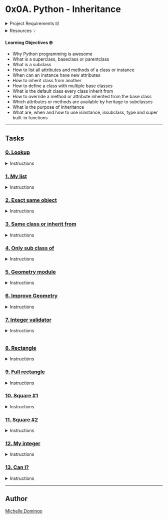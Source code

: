 # 0x0A. Python - Inheritance

<details><summary>Project Requirements ☑️</summary>
...
</details>

<details><summary>Resources 💡</summary>
...
</details>

#### Learning Objectives 🤓

* Why Python programming is awesome
* What is a superclass, baseclass or parentclass
* What is a subclass
* How to list all attributes and methods of a class or instance
* When can an instance have new attributes
* How to inherit class from another
* How to define a class with multiple base classes 
* What is the default class every class inherit from
* How to override a method or attribute inherited from the base class
* Which attributes or methods are available by heritage to subclasses
* What is the purpose of inheritance
* What are, when and how to use isinstance, issubclass, type and super built-in functions

---
## Tasks

### [0. Lookup](./0-lookup.py)
<details><summary>Instructions</summary>

* Write a function that returns the list of available attributes and methods of an object:
```

```
</details>

### [1. My list](./1-my_list.py)
<details><summary>Instructions</summary>

* Write a class MyList that inherits from list:
```

```
</details>

### [2. Exact same object](./2-is_same_class.py)
<details><summary>Instructions</summary>

* Write a function that returns True if the object is exactly an instance of the specified class ; otherwise False.
```

```
</details>

### [3. Same class or inherit from](./3-is_kind_of_class.py)
<details><summary>Instructions</summary>

* Write a function that returns True if the object is an instance of, or if the object is an instance of a class that inherited from, the specified class ; otherwise False.
```

```
</details>

### [4. Only sub class of](./4-inherits_from.py)
<details><summary>Instructions</summary>

* Write a function that returns True if the object is an instance of a class that inherited (directly or indirectly) from the specified class ; otherwise False.
```

```
</details>

### [5. Geometry module](./5-base_geometry.py)
<details><summary>Instructions</summary>

* Write an empty class BaseGeometry.
```

```
</details>

### [6. Improve Geometry](./6-base_geometry.py)
<details><summary>Instructions</summary>

* Write a class BaseGeometry (based on 5-base_geometry.py).
```

```
</details>

### [7. Integer validator](./7-base_geometry.py)
<details><summary>Instructions</summary>

* Write a class BaseGeometry (based on 6-b</details>
```

```
</details>

### [8. Rectangle](./8-rectangle.py)
<details><summary>Instructions</summary>

* Write a class Rectangle that inherits from BaseGeometry (7-base_geometry.py).
```

```
</details>

### [9. Full rectangle](./9-rectangle.py)
<details><summary>Instructions</summary>

* Write a class Rectangle that inherits from BaseGeometry (7-base_geometry.py).
(task based on 8-rectangle.py)
```

```
</details>

### [10. Square #1](./10-square.py)
<details><summary>Instructions</summary>

* Write a class Square that inherits from Rectangle (9-rectangle.py):
```

```
</details>

### [11. Square #2](./11-square.py)
<details><summary>Instructions</summary>

* Write a class Square that inherits from Rectangle (9-rectangle.py).
(task based on 10-square.py).
```

```
</details>

### [12. My integer](./100-my_int.py)
<details><summary>Instructions</summary>

* Write a class MyInt that inherits from int:
```

```
</details>

### [13. Can I?](./101-add_attribute.py)
<details><summary>Instructions</summary>

* Write a function that adds a new attribute to an object if it’s possible:
```

```
</details>

---

## Author
[Michelle Domingo](https://github.com/michedomingo)
